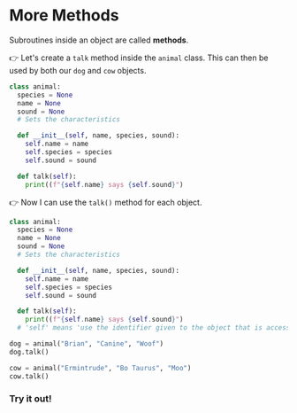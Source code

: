 # More Methods 

Subroutines inside an object are called **methods**.

👉 Let's create a `talk` method inside the `animal` class.  This can then be used by both our `dog` and `cow` objects.


```python
class animal:
  species = None
  name = None
  sound = None
  # Sets the characteristics

  def __init__(self, name, species, sound):
    self.name = name
    self.species = species
    self.sound = sound

  def talk(self):
    print((f"{self.name} says {self.sound}")
```

👉 Now I can use the `talk()` method for each object.  

```python
class animal:
  species = None
  name = None
  sound = None
  # Sets the characteristics

  def __init__(self, name, species, sound):
    self.name = name
    self.species = species
    self.sound = sound

  def talk(self):
    print((f"{self.name} says {self.sound}") 
  # 'self' means 'use the identifier given to the object that is accessing this method'. So If I use it with dog it will become 'dog.talk()' etc.

dog = animal("Brian", "Canine", "Woof")
dog.talk()

cow = animal("Ermintrude", "Bo Taurus", "Moo")
cow.talk()
```

### Try it out!